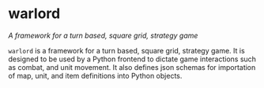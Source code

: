 warlord
=======
*A framework for a turn based, square grid, strategy game*

`warlord` is a framework for a turn based, square grid, strategy game.
It is designed to be used by a Python frontend to dictate game
interactions such as combat, and unit movement.  It also defines json
schemas for importation of map, unit, and item definitions into Python
objects.
